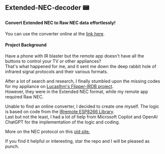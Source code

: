 ## Extended-NEC-decoder 📟
#### Convert Extended NEC to Raw NEC data effortlessly!
You can use the converter online at the [link here](https://pm0d.github.io/Extended-NEC-decoder/Extended%20NEC%20decoder.html). 

#### Project Background
Have a phone with IR blaster but the remote app doesn't have all the buttons to control your TV or other appliances?  
That's what happened for me, and it sent me down the deep rabbit hole of infrared signal protocols and their various formats.

After a lot of search and research, I finally stumbled upon the missing codes for my appliance on [Lucaslhm's Flipper-IRDB project](https://github.com/Lucaslhm/Flipper-IRDB).   
However, they were in the Extended NEC format, while my remote app required Raw NEC.

Unable to find an online converter, I decided to create one myself. The logic is based on code from the [IRremote ESP8266 Library](https://github.com/r-map/rmap/tree/master/platformio/libraries/IRremoteESP8266).   
Last but not the least, I had a lot of help from Microsoft Copilot and OpenAI ChatGPT for the implementation of the logic and coding.

More on the NEC protocol on this [old site.](https://web.archive.org/web/100/http://www.sbprojects.com/knowledge/ir/nec.php)

If you find it helpful or interesting, star the repo and I will be pleased as punch.
